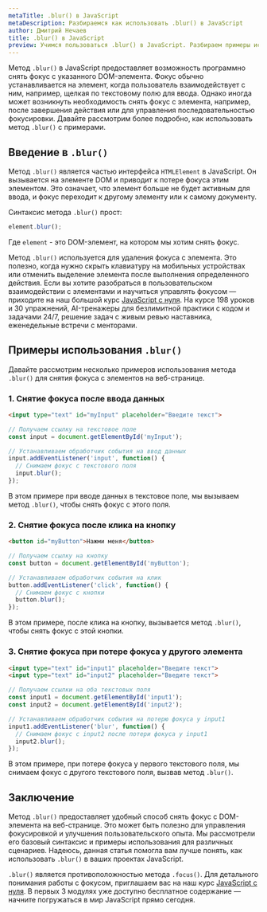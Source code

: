 ```yaml
---
metaTitle: .blur() в JavaScript
metaDescription: Разбираемся как использовать .blur() в JavaScript
author: Дмитрий Нечаев
title: .blur() в JavaScript
preview: Учимся пользоваться .blur() в JavaScript. Разбираем примеры использования
---
```


Метод `.blur()` в JavaScript предоставляет возможность программно снять фокус с указанного DOM-элемента. Фокус обычно устанавливается на элемент, когда пользователь взаимодействует с ним, например, щелкая по текстовому полю для ввода. Однако иногда может возникнуть необходимость снять фокус с элемента, например, после завершения действия или для управления последовательностью фокусировки. Давайте рассмотрим более подробно, как использовать метод `.blur()` с примерами.

## Введение в `.blur()`

Метод `.blur()` является частью интерфейса `HTMLElement` в JavaScript. Он вызывается на элементе DOM и приводит к потере фокуса этим элементом. Это означает, что элемент больше не будет активным для ввода, и фокус переходит к другому элементу или к самому документу.

Синтаксис метода `.blur()` прост:

```jsx
element.blur();

```

Где `element` - это DOM-элемент, на котором мы хотим снять фокус.

Метод `.blur()` используется для удаления фокуса с элемента. Это полезно, когда нужно скрыть клавиатуру на мобильных устройствах или отменить выделение элемента после выполнения определенного действия. Если вы хотите разобраться в пользовательском взаимодействии с элементами и научиться управлять фокусом — приходите на наш большой курс [JavaScript с нуля](https://purpleschool.ru/course/javascript-basics?utm_source=knowledgebase&utm_medium=text&utm_campaign=blur-v-javascript). На курсе 198 уроков и 30 упражнений, AI-тренажеры для безлимитной практики с кодом и задачами 24/7, решение задач с живым ревью наставника, еженедельные встречи с менторами.

## Примеры использования `.blur()`

Давайте рассмотрим несколько примеров использования метода `.blur()` для снятия фокуса с элементов на веб-странице.

### 1. Снятие фокуса после ввода данных

```html
<input type="text" id="myInput" placeholder="Введите текст">

```

```jsx
// Получаем ссылку на текстовое поле
const input = document.getElementById('myInput');

// Устанавливаем обработчик события на ввод данных
input.addEventListener('input', function() {
  // Снимаем фокус с текстового поля
  input.blur();
});

```

В этом примере при вводе данных в текстовое поле, мы вызываем метод `.blur()`, чтобы снять фокус с этого поля.

### 2. Снятие фокуса после клика на кнопку

```html
<button id="myButton">Нажми меня</button>

```

```jsx
// Получаем ссылку на кнопку
const button = document.getElementById('myButton');

// Устанавливаем обработчик события на клик
button.addEventListener('click', function() {
  // Снимаем фокус с кнопки
  button.blur();
});

```

В этом примере, после клика на кнопку, вызывается метод `.blur()`, чтобы снять фокус с этой кнопки.

### 3. Снятие фокуса при потере фокуса у другого элемента

```html
<input type="text" id="input1" placeholder="Введите текст">
<input type="text" id="input2" placeholder="Введите текст">

```

```jsx
// Получаем ссылки на оба текстовых поля
const input1 = document.getElementById('input1');
const input2 = document.getElementById('input2');

// Устанавливаем обработчик события на потерю фокуса у input1
input1.addEventListener('blur', function() {
  // Снимаем фокус с input2 после потери фокуса у input1
  input2.blur();
});

```

В этом примере, при потере фокуса у первого текстового поля, мы снимаем фокус с другого текстового поля, вызвав метод `.blur()`.

## Заключение

Метод `.blur()` предоставляет удобный способ снять фокус с DOM-элемента на веб-странице. Это может быть полезно для управления фокусировкой и улучшения пользовательского опыта. Мы рассмотрели его базовый синтаксис и примеры использования для различных сценариев. Надеюсь, данная статья помогла вам лучше понять, как использовать `.blur()` в ваших проектах JavaScript.

`.blur()` является противоположностью метода `.focus()`. Для детального понимания работы с фокусом, приглашаем вас на наш курс [JavaScript с нуля](https://purpleschool.ru/course/javascript-basics?utm_source=knowledgebase&utm_medium=text&utm_campaign=blur-v-javascript). В первых 3 модулях уже доступно бесплатное содержание — начните погружаться в мир JavaScript прямо сегодня.
